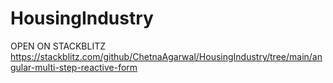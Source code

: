 # HousingIndustry

OPEN ON STACKBLITZ
https://stackblitz.com/github/ChetnaAgarwal/HousingIndustry/tree/main/angular-multi-step-reactive-form
